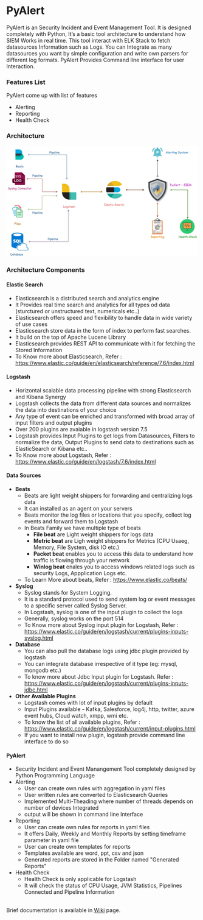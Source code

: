 # PyAlert
PyAlert is an Security Incident and Event Management Tool. It is designed completely with Python, It’s a basic tool architecture to understand how SIEM Works in real time. This tool interact with ELK Stack to fetch datasources Information such as Logs. You can Integrate as many datasources you want by simple configuration and write own parsers for different log formats. PyAlert Provides Command line interface for user Interaction.
<br/>
### Features List
PyAlert come up with list of features
- Alerting
- Reporting
- Health Check
### Architecture
![PyAlert Architecture](Images/architechture.jpg)
### Architecture Components
#### Elastic Search
- Elasticsearch is a distributed search and analytics engine
- It Provides real time search and analytics for all types od data (sturctured or unstructured text, numericals etc..)
- Elasticsearch offers speed and flexibility to handle data in wide variety of use cases
- Elasticsearch store data in the form of index to perform fast searches.
- It build on the top of Apache Lucene Library
- Elasticsearch provides REST API to communicate with it for fetching the Stored Information
- To Know more about Elasticsearch, Refer : https://www.elastic.co/guide/en/elasticsearch/reference/7.6/index.html

#### Logstash
- Horizontal scalable data processing pipeline with strong Elasticsearch and Kibana Synergy
- Logstash collects the data from different data sources and normalizes the data into destinations of your choice
- Any type of event can be enriched and transformed with broad array of input filters and output plugins
- Over 200 plugins are avaiable in logstash version 7.5
- Logstash provides Input Plugins to get logs from Datasources, Filters to normalize the data, Output Plugins to send data to destinations such as ElasticSearch or Kibana etc..
- To Know more about Logstash, Refer : https://www.elastic.co/guide/en/logstash/7.6/index.html

#### Data Sources
- <b>Beats</b>
  - Beats are light weight shippers for forwarding and centralizing logs data
  - It can installed as an agent on your servers
  - Beats monitor the log files or locations that you specify, collect log events and forward them to Logstash
  - In Beats Family we have multiple type of beats
    - <b>File beat</b> are Light weight shippers for logs data
    - <b>Metric beat</b> are Ligh weight shippers for Metrics (CPU Usaeg, Memory, File System, disk IO etc.)
    - <b>Packet beat</b> enables you to access this data to understand how traffic is flowing through your network
    - <b>Winlog beat</b> enales you to access windows related logs such as security Logs, Appplication Logs etc.
  - To Learn More about beats, Refer : https://www.elastic.co/beats/
- <b>Syslog</b>
  - Syslog stands for System Logging.
  - It is a standard protocol used to send system log or event messages to a specific server called Syslog Server.
  - In Logstash, syslog is one of the input plugin to collect the logs
  - Generally, syslog works on the port 514
  - To Know more about Syslog input plugin for Logstash, Refer : https://www.elastic.co/guide/en/logstash/current/plugins-inputs-syslog.html
- <b>Database</b>
  - You can also pull the database logs using jdbc plugin provided by logstash
  - You can integrate database irrespective of it type (eg: mysql, mongodb etc.)
  - To know more about Jdbc Input plugin for Logstash. Refer : https://www.elastic.co/guide/en/logstash/current/plugins-inputs-jdbc.html
- <b>Other Available Plugins</b>
  - Logstash comes with lot of input plugins by default
  - Input Plugins available - Kafka, Salesforce, log4j, http, twitter, azure event hubs, Cloud watch, xmpp, wmi etc.
  - To know the list of all available plugins, Refer : https://www.elastic.co/guide/en/logstash/current/input-plugins.html
  - If you want to install new plugin, logstash provide command line interface to do so

#### PyAlert
  - Security Incident and Event Manangement Tool completely designed by Python Programming Language
  - Alerting
    - User can create own rules with aggregation in yaml files
    - User written rules are converted to Elasticsearch Queries
    - Implemented Multi-Theading where number of threads depends on number of devices Integrated
    - output will be shown in command line Interface
  - Reporting
    - User can create own rules for reports in yaml files
    - It offers Daily, Weekly and Monthly Reports by setting timeframe parameter in yaml file
    - User can create own templates for reports
    - Templates available are word, ppt, csv and json
    - Generated reports are stored in the Folder named "Generated Reports"
  - Health Check
    - Health Check is only applicable for Logstash
    - It will check the status of CPU Usage, JVM Statistics, Pipelines Connected and Pipeline Information
  <br/>
  Brief documentation is available in <a href="https://github.com/srinivas946/PyAlert/wiki">Wiki</a> page.
